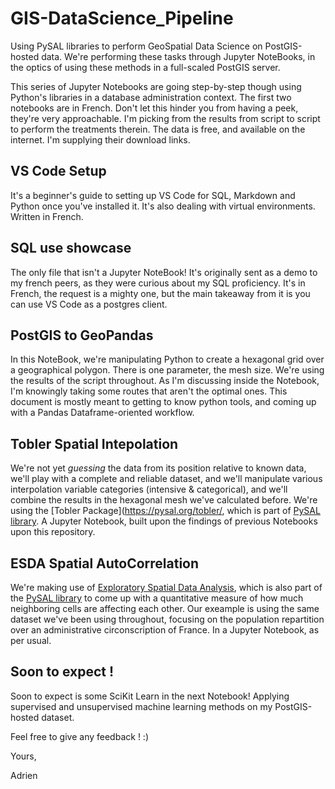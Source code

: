 # GIS-DataScience_Pipeline

Using PySAL libraries to perform GeoSpatial Data Science on PostGIS-hosted data. We're performing these tasks through Jupyter NoteBooks, in the optics of using these methods in a full-scaled PostGIS server.

This series of Jupyter Notebooks are going step-by-step though using Python's libraries in a database administration context. The first two notebooks are in French. Don't let this hinder you from having a peek, they're very approachable. I'm picking from the results from script to script to perform the treatments therein. The data is free, and available on the internet. I'm supplying their download links.

## VS Code Setup 

It's a beginner's guide to setting up VS Code for SQL, Markdown and Python once you've installed it. It's also dealing with virtual environments. Written in French.

## SQL use showcase

The only file that isn't a Jupyter NoteBook! It's originally sent as a demo to my french peers, as they were curious about my SQL proficiency. It's in French, the request is a mighty one, but the main takeaway from it is you can use VS Code as a postgres client.

## PostGIS to GeoPandas 

In this NoteBook, we're manipulating Python to create a hexagonal grid over a geographical polygon. There is one parameter, the mesh size. We're using the results of the script throughout. As I'm discussing inside the Notebook, I'm knowingly taking some routes that aren't the optimal ones. This document is mostly meant to getting to know python tools, and coming up with a Pandas Dataframe-oriented workflow.

## Tobler Spatial Intepolation

We're not yet *guessing* the data from its position relative to known data, we'll play with a complete and reliable dataset, and we'll manipulate various interpolation variable categories (intensive & categorical), and we'll combine the results in the hexagonal mesh we've calculated before. We're using the [Tobler Package](https://pysal.org/tobler/, which is part of [PySAL library](http://pysal.org/pysal/). A Jupyter Notebook, built upon the findings of previous Notebooks upon this repository.

## ESDA Spatial AutoCorrelation

We're making use of [Exploratory Spatial Data Analysis](https://pysal.org/esda/), which is also part of the [PySAL library](http://pysal.org/pysal/) to come up with a quantitative measure of how much neighboring cells are affecting each other. Our exeample is using the same dataset we've been using throughout, focusing on the population repartition over an administrative circonscription of France. In a Jupyter Notebook, as per usual.

## Soon to expect !

Soon to expect is some SciKit Learn in the next Notebook! Applying supervised and unsupervised machine learning methods on my PostGIS-hosted dataset.

Feel free to give any feedback ! :)

Yours,

Adrien
